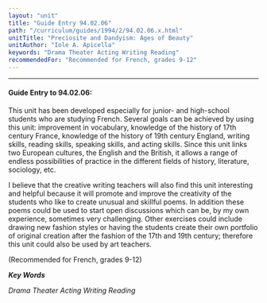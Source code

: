 ```yaml
---
layout: "unit"
title: "Guide Entry 94.02.06"
path: "/curriculum/guides/1994/2/94.02.06.x.html"
unitTitle: "Preciosite and Dandyism: Ages of Beauty"
unitAuthor: "Iole A. Apicella"
keywords: "Drama Theater Acting Writing Reading"
recommendedFor: "Recommended for French, grades 9-12"
---
```

<body>
<hr/>
<h4>
Guide Entry to 94.02.06:
</h4>
This unit has been developed especially for junior- and high-school students who are studying French.  Several goals can be achieved by using this unit: improvement in vocabulary, knowledge of the history of 17th century France, knowledge of the history of 19th century England, writing skills, reading skills, speaking skills, and acting skills.  Since this unit links two European cultures, the English and the British, it allows a range of endless possibilities of practice in the different fields of history, literature, sociology, etc.
<p>
I believe that the creative writing teachers will also find this unit interesting and helpful because it will promote and improve the creativity of the students who like to create unusual and skillful poems.  In addition these poems could be used to start open discussions which can be, by my own experience, sometimes very challenging.  Other exercises could include drawing new fashion styles or having the students create their own portfolio of original creation after the fashion of the 17th and 19th century; therefore this unit could also be used by art teachers.
</p>
<p>
(Recommended for French, grades 9-12)
</p>
<p>
<b>
<i>
Key Words
</i>
</b>
<br/>
</p>
<p>
<i>
Drama Theater Acting Writing Reading
</i>
</p>
</body>
